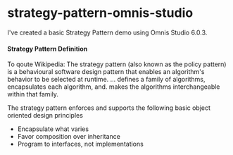 # strategy-pattern-omnis-studio
I've created a basic Strategy Pattern demo using Omnis Studio 6.0.3.


#### Strategy Pattern Definition

To qoute Wikipedia: The strategy pattern (also known as the policy pattern) is a behavioural software design pattern that enables an algorithm's behavior to be selected at runtime. ... defines a family of algorithms, encapsulates each algorithm, and. makes the algorithms interchangeable within that family.

The strategy pattern enforces and supports the following basic object oriented design principles

- Encapsulate what varies
- Favor composition over inheritance
- Program to interfaces, not implementations
